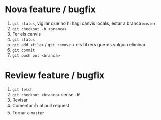 # Nova feature / bugfix
1. `git status`, vigilar que no hi hagi canvis locals, estar a branca `master`
2. `git checkout -b <branca>`
3. Fer els canvis
4. `git status`
5. `git add <file>` / `git remove` + els fitxers que es vulguin eliminar
6. `git commit`
7. `git push pol <branca>`

# Review feature / bugfix
1. `git fetch`
2. `git checkout <branca>` sense `-b`!
3. Revisar
4. Comentar :thumbsup: al pull request
5. Tornar a `master`

